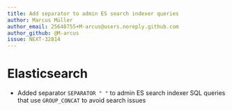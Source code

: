 ```yaml
---
title: Add separator to admin ES search indexer queries
author: Marcus Müller
author_email: 25648755+M-arcus@users.noreply.github.com
author_github: @M-arcus
issue: NEXT-32814
---
```

# Elasticsearch
* Added separator `SEPARATOR " "` to admin ES search indexer SQL queries that use `GROUP_CONCAT` to avoid search issues
